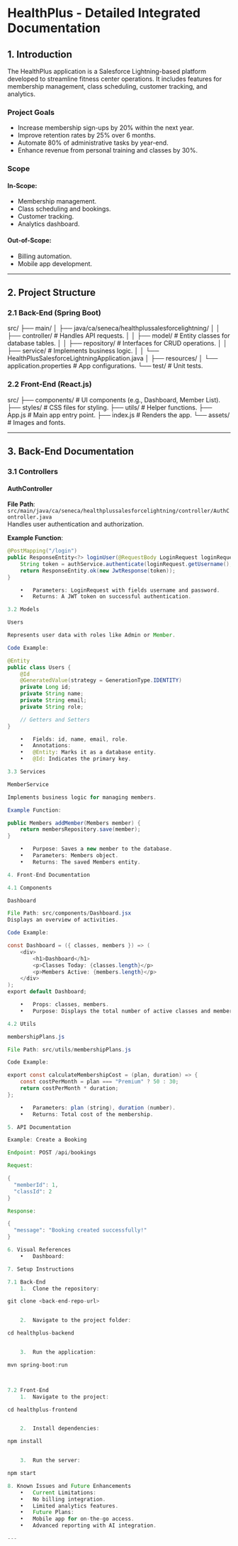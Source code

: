 
# HealthPlus - Detailed Integrated Documentation

## 1. Introduction
The HealthPlus application is a Salesforce Lightning-based platform developed to streamline fitness center operations. It includes features for membership management, class scheduling, customer tracking, and analytics.

### Project Goals
- Increase membership sign-ups by 20% within the next year.
- Improve retention rates by 25% over 6 months.
- Automate 80% of administrative tasks by year-end.
- Enhance revenue from personal training and classes by 30%.

### Scope
#### In-Scope:
- Membership management.
- Class scheduling and bookings.
- Customer tracking.
- Analytics dashboard.

#### Out-of-Scope:
- Billing automation.
- Mobile app development.

---

## 2. Project Structure

### 2.1 Back-End (Spring Boot)

src/
├── main/
│   ├── java/ca/seneca/healthplussalesforcelightning/
│   │   ├── controller/    # Handles API requests.
│   │   ├── model/         # Entity classes for database tables.
│   │   ├── repository/    # Interfaces for CRUD operations.
│   │   ├── service/       # Implements business logic.
│   │   └── HealthPlusSalesforceLightningApplication.java
│   ├── resources/
│       └── application.properties # App configurations.
└── test/                   # Unit tests.

### 2.2 Front-End (React.js)

src/
├── components/            # UI components (e.g., Dashboard, Member List).
├── styles/                # CSS files for styling.
├── utils/                 # Helper functions.
├── App.js                 # Main app entry point.
├── index.js               # Renders the app.
└── assets/                # Images and fonts.

---

## 3. Back-End Documentation

### 3.1 Controllers

#### AuthController
**File Path**: `src/main/java/ca/seneca/healthplussalesforcelightning/controller/AuthController.java`  
Handles user authentication and authorization.

**Example Function**:
```java
@PostMapping("/login")
public ResponseEntity<?> loginUser(@RequestBody LoginRequest loginRequest) {
    String token = authService.authenticate(loginRequest.getUsername(), loginRequest.getPassword());
    return ResponseEntity.ok(new JwtResponse(token));
}

	•	Parameters: LoginRequest with fields username and password.
	•	Returns: A JWT token on successful authentication.

3.2 Models

Users

Represents user data with roles like Admin or Member.

Code Example:

@Entity
public class Users {
    @Id
    @GeneratedValue(strategy = GenerationType.IDENTITY)
    private Long id;
    private String name;
    private String email;
    private String role;

    // Getters and Setters
}

	•	Fields: id, name, email, role.
	•	Annotations:
	•	@Entity: Marks it as a database entity.
	•	@Id: Indicates the primary key.

3.3 Services

MemberService

Implements business logic for managing members.

Example Function:

public Members addMember(Members member) {
    return membersRepository.save(member);
}

	•	Purpose: Saves a new member to the database.
	•	Parameters: Members object.
	•	Returns: The saved Members entity.

4. Front-End Documentation

4.1 Components

Dashboard

File Path: src/components/Dashboard.jsx
Displays an overview of activities.

Code Example:

const Dashboard = ({ classes, members }) => (
    <div>
        <h1>Dashboard</h1>
        <p>Classes Today: {classes.length}</p>
        <p>Members Active: {members.length}</p>
    </div>
);
export default Dashboard;

	•	Props: classes, members.
	•	Purpose: Displays the total number of active classes and members.

4.2 Utils

membershipPlans.js

File Path: src/utils/membershipPlans.js

Code Example:

export const calculateMembershipCost = (plan, duration) => {
    const costPerMonth = plan === "Premium" ? 50 : 30;
    return costPerMonth * duration;
};

	•	Parameters: plan (string), duration (number).
	•	Returns: Total cost of the membership.

5. API Documentation

Example: Create a Booking

Endpoint: POST /api/bookings

Request:

{
  "memberId": 1,
  "classId": 2
}

Response:

{
  "message": "Booking created successfully!"
}

6. Visual References
	•	Dashboard:

7. Setup Instructions

7.1 Back-End
	1.	Clone the repository:

git clone <back-end-repo-url>


	2.	Navigate to the project folder:

cd healthplus-backend


	3.	Run the application:

mvn spring-boot:run



7.2 Front-End
	1.	Navigate to the project:

cd healthplus-frontend


	2.	Install dependencies:

npm install


	3.	Run the server:

npm start

8. Known Issues and Future Enhancements
	•	Current Limitations:
	•	No billing integration.
	•	Limited analytics features.
	•	Future Plans:
	•	Mobile app for on-the-go access.
	•	Advanced reporting with AI integration.

---
